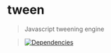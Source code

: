 tween
=========

>Javascript tweening engine

>[![Dependencies][david-image]][david-url]

[david-image]: http://img.shields.io/david/nuintun/tween.svg?style=flat-square
[david-url]: https://david-dm.org/nuintun/tween
